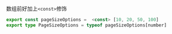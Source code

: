 数组前好加上`<const>`修饰
```ts
export const pageSizeOptions =  <const> [10, 20, 50, 100]
export type PageSizeOptions = typeof pageSizeOptions[number]
```